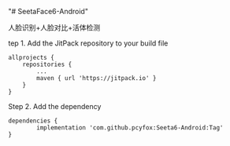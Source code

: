 "# SeetaFace6-Android"

人脸识别+人脸对比+活体检测

tep 1. Add the JitPack repository to your build file

	allprojects {
		repositories {
			...
			maven { url 'https://jitpack.io' }
		}
	}

Step 2. Add the dependency

	dependencies {
	        implementation 'com.github.pcyfox:Seeta6-Android:Tag'
	}
